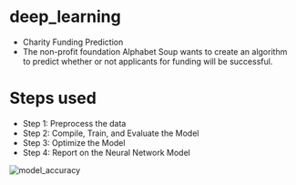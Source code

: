 # deep_learning
* Charity Funding Prediction
* The non-profit foundation Alphabet Soup wants to create an algorithm to predict whether or not applicants for funding will be successful.

# Steps used

* Step 1: Preprocess the data
* Step 2: Compile, Train, and Evaluate the Model
* Step 3: Optimize the Model
* Step 4: Report on the Neural Network Model

![model_accuracy](https://user-images.githubusercontent.com/83611005/143726352-2d8c388e-7939-4c4d-8a94-0b1a5567285d.png)

